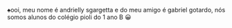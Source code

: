 &#9824;ooi, meu nome é andrielly sgargetta e do meu amigo é gabriel gotardo, nós somos alunos do colégio pioli do 1 ano B
&#128512;

